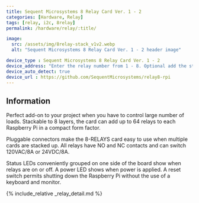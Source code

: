 ```yaml
---
title: Sequent Microsystems 8 Relay Card Ver. 1 - 2
categories: [Hardware, Relay]
tags: [relay, i2c, 8relay]
permalink: /hardware/relay/:title/

image:
  src: /assets/img/8relay-stack_v1v2.webp
  alt: "Sequent Microsystems 8 Relay Card Ver. 1 - 2 header image"

device_type : Sequent Microsystems 8 Relay Card Ver. 1 - 2
device_address: "Enter the relay number from 1 - 8. Optional add the stack level number. Default 0."
device_auto_detect: true
device_url : https://github.com/SequentMicrosystems/relay8-rpi
---
```


## Information
Perfect add-on to your project when you have to control large number of loads. Stackable to 8 layers, the card can add up to 64 relays to each Raspberry Pi in a compact form factor.

Pluggable connectors make the 8-RELAYS card easy to use when multiple cards are stacked up. All relays have NO and NC contacts and can switch 120VAC/8A or 24VDC/8A.

Status LEDs conveniently grouped on one side of the board show when relays are on or off. A power LED shows when power is applied. A reset switch permits shutting down the Raspberry Pi without the use of a keyboard and monitor.

{% include_relative _relay_detail.md %}